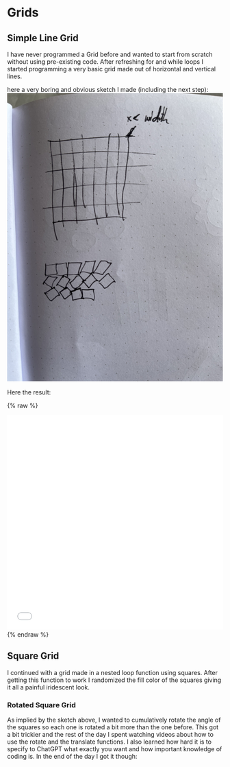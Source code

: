 # Grids

## Simple Line Grid
I have never programmed a Grid before and wanted to start from scratch without using pre-existing code. After refreshing for and while loops I started programming a very basic grid made out of horizontal and vertical lines. 

here a very boring and obvious sketch I made (including the next step):
![Example Image](content/day02/grid1.jpg)

Here the result:

{% raw %}
<iframe src="content/day01/04/embed.html" width="100%" height="500" frameborder="no"></iframe>
{% endraw %}

## Square Grid
I continued with a grid made in a nested loop function using squares.
After getting this function to work I randomized the fill color of the squares giving it all a painful iridescent look.


### Rotated Square Grid
As implied by the sketch above, I wanted to cumulatively rotate the angle of the squares so each one is rotated a bit more than the one before. This got a bit trickier and the rest of the day I spent watching videos about how to use the rotate and the translate functions. I also learned how hard it is to specify to ChatGPT what exactly you want and how important knowledge of coding is.
In the end of the day I got it though:



